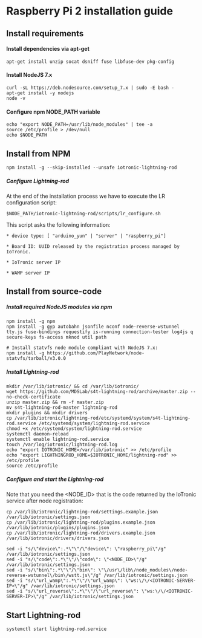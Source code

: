 # Raspberry Pi 2 installation guide



## Install requirements

#### Install dependencies via apt-get
```
apt-get install unzip socat dsniff fuse libfuse-dev pkg-config

```

#### Install NodeJS 7.x
```
curl -sL https://deb.nodesource.com/setup_7.x | sudo -E bash -
apt-get install -y nodejs
node -v
```

#### Configure npm NODE_PATH variable

```
echo "export NODE_PATH=/usr/lib/node_modules" | tee -a
source /etc/profile > /dev/null
echo $NODE_PATH
```


## Install from NPM
```
npm install -g --skip-installed --unsafe iotronic-lightning-rod
```

##### Configure Lightning-rod
At the end of the installation process we have to execute the LR configuration script:
```
$NODE_PATH/iotronic-lightning-rod/scripts/lr_configure.sh
```
This script asks the following information:
```
* device type: [ "arduino_yun" | "server" | "raspberry_pi"]

* Board ID: UUID released by the registration process managed by IoTronic.

* IoTronic server IP

* WAMP server IP
```



## Install from source-code

##### Install required NodeJS modules via npm
```
npm install -g npm
npm install -g gyp autobahn jsonfile nconf node-reverse-wstunnel tty.js fuse-bindings requestify is-running connection-tester log4js q secure-keys fs-access mknod util path

# Install statvfs node module compliant with NodeJS 7.x:
npm install -g https://github.com/PlayNetwork/node-statvfs/tarball/v3.0.0
```

##### Install Lightning-rod
```
mkdir /var/lib/iotronic/ && cd /var/lib/iotronic/
wget https://github.com/MDSLab/s4t-lightning-rod/archive/master.zip --no-check-certificate
unzip master.zip && rm -f master.zip
mv s4t-lightning-rod-master lightning-rod
mkdir plugins && mkdir drivers
cp /var/lib/iotronic/lightning-rod/etc/systemd/system/s4t-lightning-rod.service /etc/systemd/system/lightning-rod.service
chmod +x /etc/systemd/system/lightning-rod.service
systemctl daemon-reload
systemctl enable lightning-rod.service
touch /var/log/iotronic/lightning-rod.log
echo "export IOTRONIC_HOME=/var/lib/iotronic" >> /etc/profile
echo "export LIGHTNINGROD_HOME=$IOTRONIC_HOME/lightning-rod" >> /etc/profile
source /etc/profile
```

##### Configure and start the Lightning-rod
Note that you need the <NODE_ID> that is the code returned by the IoTronic service after node registration:

```
cp /var/lib/iotronic/lightning-rod/settings.example.json /var/lib/iotronic/settings.json
cp /var/lib/iotronic/lightning-rod/plugins.example.json /var/lib/iotronic/plugins/plugins.json
cp /var/lib/iotronic/lightning-rod/drivers.example.json /var/lib/iotronic/drivers/drivers.json

sed -i "s/\"device\":.*\"\"/\"device\": \"raspberry_pi\"/g" /var/lib/iotronic/settings.json
sed -i "s/\"code\":.*\"\"/\"code\": \"<NODE_ID>\"/g" /var/lib/iotronic/settings.json
sed -i "s/\"bin\":.*\"\"/\"bin\": \"\/usr\/lib\/node_modules\/node-reverse-wstunnel\/bin\/wstt.js\"/g" /var/lib/iotronic/settings.json
sed -i "s/\"url_wamp\":.*\"\"/\"url_wamp\": \"ws:\/\/<IOTRONIC-SERVER-IP>\"/g" /var/lib/iotronic/settings.json
sed -i "s/\"url_reverse\":.*\"\"/\"url_reverse\": \"ws:\/\/<IOTRONIC-SERVER-IP>\"/g" /var/lib/iotronic/settings.json
```

## Start Lightning-rod
```
systemctl start lightning-rod.service
```
